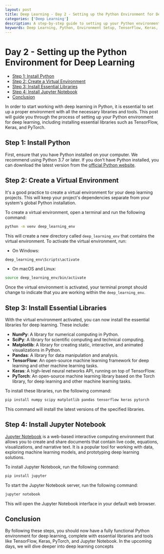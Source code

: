 ```yaml
---
layout: post
title: Deep Learning - Day 2 - Setting up the Python Environment for Deep Learning
categories: ['Deep Learning']
description: A step-by-step guide to setting up your Python environment for deep learning, including installing essential libraries and tools.
keywords: Deep Learning, Python, Environment Setup, TensorFlow, Keras, PyTorch, Jupyter Notebook
---
```

# Day 2 - Setting up the Python Environment for Deep Learning

- [Step 1: Install Python](#step-1-install-python)
- [Step 2: Create a Virtual Environment](#step-2-create-a-virtual-environment)
- [Step 3: Install Essential Libraries](#step-3-install-essential-libraries)
- [Step 4: Install Jupyter Notebook](#step-4-install-jupyter-notebook)
- [Conclusion](#conclusion)

In order to start working with deep learning in Python, it is essential to set up a proper environment with all the necessary libraries and tools. This post will guide you through the process of setting up your Python environment for deep learning, including installing essential libraries such as TensorFlow, Keras, and PyTorch.

## Step 1: Install Python

First, ensure that you have Python installed on your computer. We recommend using Python 3.7 or later. If you don't have Python installed, you can download the latest version from the [official Python website](https://www.python.org/downloads/).

## Step 2: Create a Virtual Environment

It's a good practice to create a virtual environment for your deep learning projects. This will keep your project's dependencies separate from your system's global Python installation.

To create a virtual environment, open a terminal and run the following command:

```bash
python -m venv deep_learning_env
```

This will create a new directory called `deep_learning_env` that contains the virtual environment. To activate the virtual environment, run:

- On Windows:

```bash
deep_learning_env\Scripts\activate
```

- On macOS and Linux:

```bash
source deep_learning_env/bin/activate
```

Once the virtual environment is activated, your terminal prompt should change to indicate that you are working within the `deep_learning_env`.

## Step 3: Install Essential Libraries

With the virtual environment activated, you can now install the essential libraries for deep learning. These include:

- **NumPy**: A library for numerical computing in Python.
- **SciPy**: A library for scientific computing and technical computing.
- **Matplotlib**: A library for creating static, interactive, and animated visualizations in Python.
- **Pandas**: A library for data manipulation and analysis.
- **TensorFlow**: An open-source machine learning framework for deep learning and other machine learning tasks.
- **Keras**: A high-level neural networks API, running on top of TensorFlow.
- **PyTorch**: An open-source machine learning library based on the Torch library, for deep learning and other machine learning tasks.

To install these libraries, run the following command:

```bash
pip install numpy scipy matplotlib pandas tensorflow keras pytorch
```

This command will install the latest versions of the specified libraries.

## Step 4: Install Jupyter Notebook

[Jupyter Notebook](https://jupyter.org/) is a web-based interactive computing environment that allows you to create and share documents that contain live code, equations, visualizations, and narrative text. It is a popular tool for working with data, exploring machine learning models, and prototyping deep learning solutions.

To install Jupyter Notebook, run the following command:

```bash
pip install jupyter
```

To start the Jupyter Notebook server, run the following command:

```bash
jupyter notebook
```

This will open the Jupyter Notebook interface in your default web browser.

## Conclusion

By following these steps, you should now have a fully functional Python environment for deep learning, complete with essential libraries and tools like TensorFlow, Keras, PyTorch, and Jupyter Notebook. In the upcoming days, we will dive deeper into deep learning concepts